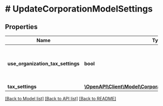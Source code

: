 # # UpdateCorporationModelSettings

## Properties

Name | Type | Description | Notes
------------ | ------------- | ------------- | -------------
**use_organization_tax_settings** | **bool** | Indicates that shop will use tax settings from corporation. | [optional] [default to true]
**tax_settings** | [**\OpenAPI\Client\Model\CorporationSettingsModelTaxSettings**](CorporationSettingsModelTaxSettings.md) |  | [optional]

[[Back to Model list]](../../README.md#models) [[Back to API list]](../../README.md#endpoints) [[Back to README]](../../README.md)
